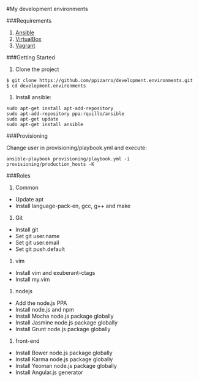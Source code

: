 #My development environments

###Requirements

1. [Ansible](http://www.ansible.com/)
1. [VirtualBox](http://www.virtualbox.org/)
1. [Vagrant](http://www.vagrantup.com/)

###Getting Started

1. Clone the project

```
$ git clone https://github.com/ppizarro/development.environments.git
$ cd development.environments
```

1. Install ansible:

```
sudo apt-get install apt-add-repository
sudo apt-add-repository ppa:rquillo/ansible
sudo apt-get update
sudo apt-get install ansible
```

###Provisioning

Change user in provisioning/playbook.yml and execute:

```
ansible-playbook provisioning/playbook.yml -i provisioning/production_hosts -K 
```

###Roles

 1. Common
  * Update apt
  * Install language-pack-en, gcc, g++ and make

 1. Git
  * Install git
  * Set git user.name
  * Set git user.email
  * Set git push.default
  
 1. vim
  * Install vim and exuberant-ctags
  * Install my.vim

 1. nodejs
  * Add the node.js PPA
  * Install node.js and npm
  * Install Mocha node.js package globally
  * Install Jasmine node.js package globally
  * Install Grunt node.js package globally

 1. front-end
  * Install Bower node.js package globally
  * Install Karma node.js package globally
  * Install Yeoman node.js package globally
  * Install Angular.js generator

